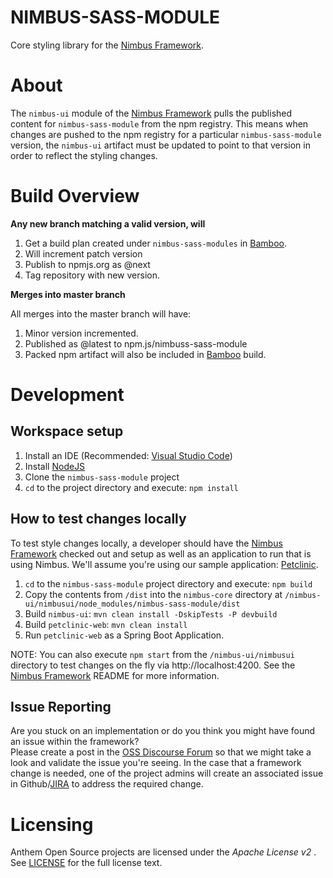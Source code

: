 # NIMBUS-SASS-MODULE
Core styling library for the [Nimbus Framework](https://github.com/openanthem/nimbus-core).

# About
The `nimbus-ui` module of the [Nimbus Framework](https://github.com/openanthem/nimbus-core) pulls the published content for `nimbus-sass-module` from the npm registry. This means when changes are pushed to the npm registry for a particular `nimbus-sass-module` version, the `nimbus-ui` artifact must be updated to point to that version in order to reflect the styling changes.

# Build Overview

**Any new branch matching a valid version, will**  
1. Get a build plan created under `nimbus-sass-modules` in [Bamboo](http://bamboo.oss.antheminc.com).
2. Will increment patch version
3. Publish to npmjs.org as @next
4. Tag repository with new version.

**Merges into master branch**  

All merges into the master branch will have: 

1. Minor version incremented.
2. Published as @latest to npm.js/nimbuss-sass-module
3. Packed npm artifact will also be included in [Bamboo](http://bamboo.oss.antheminc.com) build. 
 
# Development

## Workspace setup
1. Install an IDE (Recommended: [Visual Studio Code](https://code.visualstudio.com))
2. Install [NodeJS](https://nodejs.org)
3. Clone the `nimbus-sass-module` project
4. `cd` to the project directory and execute: `npm install`

## How to test changes locally
To test style changes locally, a developer should have the [Nimbus Framework](https://github.com/openanthem/nimbus-core) checked out and setup as well as an application to run that is using Nimbus. We'll assume you're using our sample application: [Petclinic](https://github.com/openanthem/petclinic-training).

1. `cd` to the `nimbus-sass-module` project directory and execute: `npm build`
2. Copy the contents from `/dist` into the `nimbus-core` directory at `/nimbus-ui/nimbusui/node_modules/nimbus-sass-module/dist`
3. Build `nimbus-ui`: `mvn clean install -DskipTests -P devbuild`
4. Build `petclinic-web`: `mvn clean install`
5. Run `petclinic-web` as a Spring Boot Application.

NOTE: You can also execute `npm start` from the `/nimbus-ui/nimbusui` directory to test changes on the fly via http://localhost:4200. See the [Nimbus Framework](https://github.com/openanthem/nimbus-core) README for more information.

## Issue Reporting
Are you stuck on an implementation or do you think you might have found an issue within the framework?    
Please create a post in the [OSS Discourse Forum](http://discourse.oss.antheminc.com/) so that we might take a look and validate the issue you're seeing. In the case that a framework change is needed, one of the project admins will create an associated issue in Github/[JIRA](https://anthemopensource.atlassian.net/secure/RapidBoard.jspa?projectKey=NIMBUS) to address the required change.

Licensing
=========
Anthem Open Source projects are licensed under the *Apache License v2* . See [LICENSE](https://github.com/openanthem/oss-base/blob/master/LICENSE) for the full license text.
